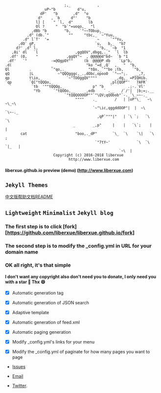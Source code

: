 	                           ;,_            ,
	                 _uP~"b          d"u,
	                dP'   "b       ,d"  "o
	               d"    , `b     d"'    "b
	              l] [    " `l,  d"       lb
	              Ol ?     "  "b`"=uoqo,_  "l
        	    ,dBb "b        "b,    `"~~TObup,_
	          ,d" (db.`"         ""     "tbc,_ `~"Yuu,_
	        .d" l`T'  '=                      ~     `""Yu,
	      ,dO` gP,                           `u,   b,_  "b7
	     d?' ,d" l,                           `"b,_ `~b  "1
	   ,8i' dl   `l                 ,ggQOV",dbgq,._"  `l  lb
	  .df' (O,    "             ,ggQY"~  , @@@@@d"bd~  `b "1
	 .df'   `"           -=@QgpOY""     (b  @@@@P db    `Lp"b,
	.d(                  _               "ko "=d_,Q`  ,_  "  "b,
	Ql         .         `"qo,._          "tQo,_`""bo ;tb,    `"b,
	qQ         |L           ~"QQQgggc,_.,dObc,opooO  `"~~";.   __,7,
	qp         t\io,_           `~"TOOggQV""""        _,dg,_ =PIQHib.
	`qp        `Q["tQQQo,_                          ,pl{QOP"'   7AFR`
	  `         `tb  '""tQQQg,_             p" "b   `       .;-.`Vl'
	             "Yb      `"tQOOo,__    _,edb    ` .__   /`/'|  |b;=;.__
	                           `"tQQQOOOOP""`"\QV;qQObob"`-._`\_~~-._
	                                """"    ._        /   | |oP"\_   ~\ ~\_~\
	                                        `~"\ic,qggddOOP"|  |  ~\   `\~-._
	                                          ,qP`"""|"   | `\ `;   `\   `\
	                               _        _,p"     |    |   `\`;    |    |
	       cat                      "boo,._dP"       `\_  `\    `\|   `\   ;
			                                 `"7tY~'            `\  `\    `|_   |
      	                                                `~\  |
                          Copyright (c) 2016-2018 liberxue
                                 http://www.liberxue.com
                           
#### liberxue.github.io preview (demo) (http://www.liberxue.com)

`Jekyll Themes`
----------
[中文版帮助文档README](/ChinaREADME.md)
## `Lightweight`  `Minimalist`  `Jekyll blog`

### The first step is to click [fork][https://github.com/liberxue/liberxue.github.io/fork]
### The second step is to modify the _config.yml in URL for your domain name

### OK all right, it's that simple

#### I don't want any copyright also don't need you to donate, I only need you with a star 🌟  Thx 😄

- [x] Automatic generation tag
- [x] Automatic generation of JSON search
- [x] Adaptive template
- [x] Automatic generation of feed.xml
- [x] Automatic paging generation
- [x] Modify _config.yml's links for your menu
- [x] Modify the _config.yml of paginate for how many pages you want to page


* [Issues](https://github.com/Liberxue/liberxue.github.io/issues)
 
* [Email](mailto:chongzika@gmail.com)
 
* [Twitter](https://twitter.com/xigrug).

